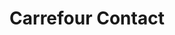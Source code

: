 ---
title: "Carrefour Contact"
url: /saint-antonin-noble-val/carrefour-contact/
shop: Supermarkt
---